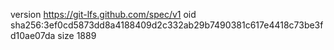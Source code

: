 version https://git-lfs.github.com/spec/v1
oid sha256:3ef0cd5873dd8a4188409d2c332ab29b7490381c617e4418c73be3fd10ae07da
size 1889

